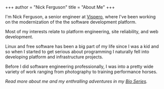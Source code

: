 +++
author = "Nick Ferguson"
title = "About Me"
+++

I'm Nick Ferguson, a senior engineer at [Vispero](https://vispero.com), where I've been working on the modernization of the the software development platform.  

Most of my interests relate to platform engineering, site reliability, and web development.  

Linux and free software has been a big part of my life since I was a kid and so when I started to get serious about
programming I naturally fell into developing platform and infrastructure projects.  

Before I did software engineering professionally, I was into a pretty wide variety of work ranging from photography to training performance horses.


_Read more about me and my enthralling adventures in my [Bio Series](/series/bio)._

